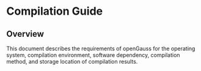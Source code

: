# Compilation Guide 

## Overview 

This document describes the requirements of openGauss for the operating system, compilation environment, software dependency, compilation method, and storage location of compilation results. 



